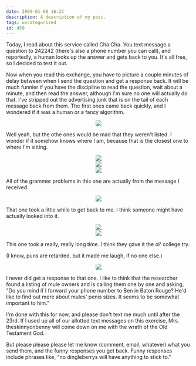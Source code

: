 ```yaml
---
date: 2009-01-08 16:25
description: A description of my post.
tags: uncategorized
id: 459
---
```

Today, I read about this service called Cha Cha.  You text message a question to 242242 (there's also a phone number you can call), and reportedly, a human looks up the answer and gets back to you.  It's all free, so I decided to test it out.

Now when you read this exchange, you have to picture a couple minutes of delay between when I send the question and get a response back.  It will be much funnier if you have the discipline to read the question, wait about a minute, and then read the answer, although I'm sure no one will actually do that.  I've stripped out the advertising junk that is on the tail of each message back from them.  The first ones came back quickly, and I wondered if it was a human or a fancy algorithm.
<!--more-->
<center><img src="/img/textmessages/t1.jpg" /></center>

Well yeah, but the othe ones would be mad that they weren't listed.  I wonder if it somehow knows where I am, because that is the closest one to where I'm sitting.

<center><img src="/img/textmessages/t2.jpg" /></center>

<center><img src="/img/textmessages/t3.jpg" /></center>

<center><img src="/img/textmessages/t4.jpg" /></center>

All of the grammer problems in this one are actually from the message I received.

<center><img src="/img/textmessages/t5.jpg" /></center> 

That one took a little while to get back to me.  I think someone might have actually looked into it.

<center><img src="/img/textmessages/t6.jpg" /></center>

<center><img src="/img/textmessages/t7.jpg" /></center>

This one took a really, really long time.  I think they gave it the ol' college try.

(I know, puns are retarded, but it made me laugh, if no one else.)

<center><img src="/img/textmessages/t8.jpg" /></center>

I never did get a response to that one.  I like to think that the researcher found a listing of mule owners and is calling them one by one and asking, "Do you mind if I forward your phone number to Ben in Baton Rouge?  He'd like to find out more about mules' penis sizes.  It seems to be somewhat important to him."

I'm done with this for now, and please don't text me much until after the 23rd.  If I used up all of our allotted text messages on this exercise, Mrs. theskinnyonbenny will come down on me with the wrath of the Old Testament God.

But please please please let me know (comment, email, whatever) what you send them, and the funny responses you get back.  Funny responses include phrases like, "no dingleberrys will have anything to stick to."

